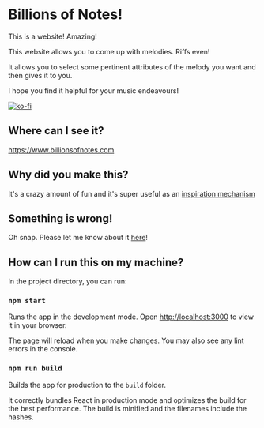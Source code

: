# Billions of Notes!

This is a website! Amazing!

This website allows you to come up with melodies. Riffs even!

It allows you to select some pertinent attributes of the melody you want and then gives it to you.

I hope you find it helpful for your music endeavours!

[![ko-fi](https://ko-fi.com/img/githubbutton_sm.svg)](https://ko-fi.com/B0B1LV8D9)

## Where can I see it?

https://www.billionsofnotes.com

## Why did you make this?

It's a crazy amount of fun and it's super useful as an [inspiration mechanism](https://theswayofmountains.bandcamp.com/)

## Something is wrong!

Oh snap. Please let me know about it [here](https://github.com/goatonabicycle/billions-of-notes/issues)!

## How can I run this on my machine?

In the project directory, you can run:

### `npm start`

Runs the app in the development mode. Open [http://localhost:3000](http://localhost:3000) to view it in your browser.

The page will reload when you make changes. You may also see any lint errors in the console.

### `npm run build`

Builds the app for production to the `build` folder.

It correctly bundles React in production mode and optimizes the build for the best performance. The build is minified and the filenames include the hashes.
